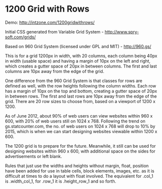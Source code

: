1200 Grid with Rows
===================

Demo: http://intzone.com/1200gridwithrows/

Initial CSS generated from Variable Grid System - http://www.spry-soft.com/grids/

Based on 960 Grid System (licensed under GPL and MIT) - http://960.gs/

This is for a grid 1200px in width, with 20 columns, each column being 40px in
width (usable space) and having a margin of 10px on the left and right, which
creates a gutter space of 20px in between columns. The first and last columns
are 10px away from the edge of the grid.

One difference from the 960 Grid System is that classes for rows are defined
as well, with the row heights following the column widths. Each row has a margin
of 10px on the top and bottom, creating a gutter space of 20px in between rows.
The first and last rows are 10px away from the edge of the grid. There are 20
row sizes to choose from, based on a viewport of 1200 x 1200.

As of June 2012, about 90% of web users can view websites within 960 x 600,
with 20% of web users still on 1024 x 768. Following the trend on gs.statcounter.com,
the no. of web users on 1024 x 768 will drop to 10% by 2015, which is when we
can start designing websites viewable within 1200 x 600.

The 1200 grid is to prepare for the future. Meanwhile, it still can be used
for designing websites within 960 x 600, with additional space on the sides
for advertisements or left blank.

Rules that just use the widths and heights without margin, float, position
have been added for use in table cells, block elements, images, etc. as
it is difficult at times to do a layout with float involved.
The equivalent for .col_1 is .width_col_1, for .row_1 it is .height_row_1
and so forth.